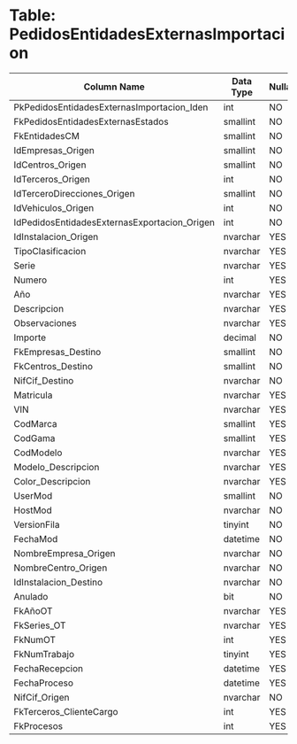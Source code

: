 # Table: PedidosEntidadesExternasImportacion

| Column Name | Data Type | Nullable |
|-------------|-----------|----------|
| PkPedidosEntidadesExternasImportacion_Iden | int | NO |
| FkPedidosEntidadesExternasEstados | smallint | NO |
| FkEntidadesCM | smallint | NO |
| IdEmpresas_Origen | smallint | NO |
| IdCentros_Origen | smallint | NO |
| IdTerceros_Origen | int | NO |
| IdTerceroDirecciones_Origen | smallint | NO |
| IdVehiculos_Origen | int | NO |
| IdPedidosEntidadesExternasExportacion_Origen | int | NO |
| IdInstalacion_Origen | nvarchar | YES |
| TipoClasificacion | nvarchar | YES |
| Serie | nvarchar | YES |
| Numero | int | YES |
| Año | nvarchar | YES |
| Descripcion | nvarchar | YES |
| Observaciones | nvarchar | YES |
| Importe | decimal | NO |
| FkEmpresas_Destino | smallint | NO |
| FkCentros_Destino | smallint | NO |
| NifCif_Destino | nvarchar | NO |
| Matricula | nvarchar | YES |
| VIN | nvarchar | YES |
| CodMarca | smallint | YES |
| CodGama | smallint | YES |
| CodModelo | nvarchar | YES |
| Modelo_Descripcion | nvarchar | YES |
| Color_Descripcion | nvarchar | YES |
| UserMod | smallint | NO |
| HostMod | nvarchar | NO |
| VersionFila | tinyint | NO |
| FechaMod | datetime | NO |
| NombreEmpresa_Origen | nvarchar | NO |
| NombreCentro_Origen | nvarchar | NO |
| IdInstalacion_Destino | nvarchar | NO |
| Anulado | bit | NO |
| FkAñoOT | nvarchar | YES |
| FkSeries_OT | nvarchar | YES |
| FkNumOT | int | YES |
| FkNumTrabajo | tinyint | YES |
| FechaRecepcion | datetime | YES |
| FechaProceso | datetime | YES |
| NifCif_Origen | nvarchar | NO |
| FkTerceros_ClienteCargo | int | YES |
| FkProcesos | int | YES |
